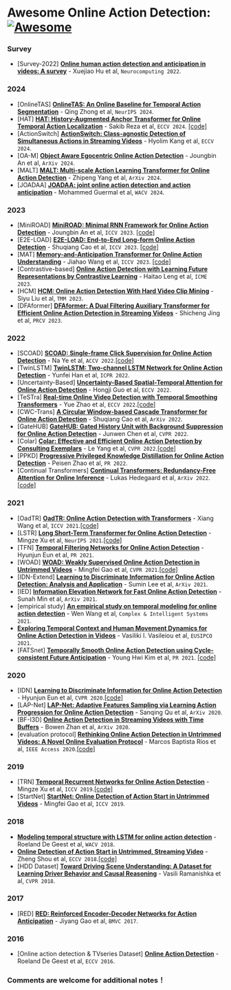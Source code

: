 # Awesome Online Action Detection: [![Awesome](https://cdn.rawgit.com/sindresorhus/awesome/d7305f38d29fed78fa85652e3a63e154dd8e8829/media/badge.svg)](https://github.com/sindresorhus/awesome)


### <span id = "oad-survey"> Survey </span>
- <span id = "2200">[Survey-2022]</span> [**Online human action detection and anticipation in videos: A survey**](https://doi.org/10.1016/j.neucom.2022.03.069) - Xuejiao Hu et al, `Neurocomputing 2022`.

### <span id = "oad-2024"> 2024 </span>
- <span id = "2406">[OnlineTAS]</span> [**OnlineTAS: An Online Baseline for Temporal Action Segmentation**](https://arxiv.org/pdf/2411.01122) - Qing Zhong et al, `NeurIPS 2024`. 
- <span id = "2405">[HAT]</span> [**HAT: History-Augmented Anchor Transformer for Online Temporal Action Localization**](https://arxiv.org/pdf/2408.06437) - Sakib Reza et al, `ECCV 2024`. [[code]](https://github.com/sakibreza/ECCV24-HAT)
- <span id = "2404">[ActionSwitch]</span> [**ActionSwitch: Class-agnostic Detection of Simultaneous Actions in Streaming Videos**](https://arxiv.org/pdf/2407.12987) - Hyolim Kang et al, `ECCV 2024`.
- <span id = "2403">[OA-M]</span> [**Object Aware Egocentric Online Action Detection**](https://arxiv.org/pdf/2406.01079) - Joungbin An et al, `ArXiv 2024`.
- <span id = "2402">[MALT]</span> [**MALT: Multi-scale Action Learning Transformer for Online Action Detection**](https://arxiv.org/pdf/2405.20892) - Zhipeng Yang et al, `ArXiv 2024`.
- <span id = "2401">[JOADAA]</span> [**JOADAA: joint online action detection and action anticipation**](https://openaccess.thecvf.com/content/WACV2024/papers/Guermal_JOADAA_Joint_Online_Action_Detection_and_Action_Anticipation_WACV_2024_paper.pdf) - Mohammed Guermal et al, `WACV 2024`.

### <span id = "oad-2023"> 2023 </span>
- <span id = "2306">[MiniROAD]</span> [**MiniROAD: Minimal RNN Framework for Online Action Detection**](https://openaccess.thecvf.com/content/ICCV2023/papers/An_MiniROAD_Minimal_RNN_Framework_for_Online_Action_Detection_ICCV_2023_paper.pdf) - Joungbin An et al, `ICCV 2023`. [[code]](https://github.com/jbistanbul/MiniROAD)
- <span id = "2305">[E2E-LOAD]</span> [**E2E-LOAD: End-to-End Long-form Online Action Detection**](https://arxiv.org/abs/2306.07703) - Shuqiang Cao et al, `ICCV 2023`. [[code]](https://github.com/sqiangcao99/E2E-LOAD)
- <span id = "2304">[MAT]</span> [**Memory-and-Anticipation Transformer for Online Action Understanding**](https://arxiv.org/abs/2308.07893) - Jiahao Wang et al, `ICCV 2023`. [[code]](https://github.com/Echo0125/Memory-and-Anticipation-Transformer)
- <span id = "2303">[Contrastive-based]</span> [**Online Action Detection with Learning Future Representations by Contrastive Learning**](https://ieeexplore.ieee.org/abstract/document/10220027) - Haitao Leng et al, `ICME 2023`.
- <span id = "2302">[HCM]</span> [**HCM: Online Action Detection With Hard Video Clip Mining**](https://ieeexplore.ieee.org/abstract/document/10246422) - Siyu Liu et al, `TMM 2023`.
- <span id = "2301">[DFAformer]</span> [**DFAformer: A Dual Filtering Auxiliary Transformer for Efficient Online Action Detection in Streaming Videos**](https://link.springer.com/chapter/10.1007/978-981-99-8537-1_11) - Shicheng Jing et al, `PRCV 2023`.
  
### <span id = "oad-2022"> 2022 </span>
- <span id = "2209">[SCOAD]</span> [**SCOAD: Single-frame Click Supervision for Online Action Detection**](https://openaccess.thecvf.com/content/ACCV2022/papers/Ye_SCOAD_Single-frame_Click_Supervision_for_Online_Action_Detection_ACCV_2022_paper.pdf) - Na Ye et al, `ACCV 2022`.[[code]](https://github.com/zstarN70/SCOAD)
- <span id = "2208">[TwinLSTM]</span> [**TwinLSTM: Two-channel LSTM Network for Online Action Detection**](https://www.computer.org/csdl/proceedings-article/icpr/2022/09956717/1IHoVAhk2Ag) - Yunfei Han et al, `ICPR 2022`.
- <span id = "2207">[Uncertainty-Based]</span> [**Uncertainty-Based Spatial-Temporal Attention for Online Action Detection**](https://www.ecva.net/papers/eccv_2022/papers_ECCV/papers/136640068.pdf) - Hongji Guo et al, `ECCV 2022`.
- <span id = "2206">[TeSTra]</span> [**Real-time Online Video Detection with Temporal Smoothing Transformers**](https://arxiv.org/abs/2209.09236) - Yue Zhao et al, `ECCV 2022`.[[code]](https://github.com/zhaoyue-zephyrus/TeSTra)
- <span id = "2205">[CWC-Trans]</span> [**A Circular Window-based Cascade Transformer for Online Action Detection**](https://arxiv.org/abs/2208.14209) - Shuqiang Cao et al, `ArXiv 2022`.
- <span id = "2204">[GateHUB]</span> [**GateHUB: Gated History Unit with Background Suppression for Online Action Detection**](https://arxiv.org/abs/2206.04668) - Junwen Chen et al, `CVPR 2022`.
- <span id = "2203">[Colar]</span> [**Colar: Effective and Efficient Online Action Detection by Consulting Exemplars**](https://arxiv.org/abs/2203.01057v2) - Le Yang et al, `CVPR 2022`.[[code]](https://github.com/VividLe/Online-Action-Detection)
- <span id = "2202">[PPKD]</span> [**Progressive Privileged Knowledge Distillation for Online Action Detection**](https://arxiv.org/abs/2011.09158) - Peisen Zhao et al, `PR 2022`.
- <span id = "2201">[Continual Transformers]</span> [**Continual Transformers: Redundancy-Free Attention for Online Inference**](https://arxiv.org/abs/2201.06268) - Lukas Hedegaard et al, `ArXiv 2022`.[[code]](https://github.com/lukashedegaard/continual-transformers)



### <span id = "oad-2021"> 2021 </span>
- <span id = "2101">[OadTR]</span> [**OadTR: Online Action Detection with Transformers**](https://openaccess.thecvf.com/content/ICCV2021/papers/Wang_OadTR_Online_Action_Detection_With_Transformers_ICCV_2021_paper.pdf) - Xiang Wang et al, `ICCV 2021`.[[code]](https://github.com/wangxiang1230/OadTR)
- <span id = "2102">[LSTR]</span> [**Long Short-Term Transformer for Online Action Detection**](https://proceedings.neurips.cc/paper/2021/file/08b255a5d42b89b0585260b6f2360bdd-Paper.pdf) - Mingze Xu et al, `NeurIPS 2021`.[[code]](https://github.com/amazon-research/long-short-term-transformer)
- <span id = "2103">[TFN]</span> [**Temporal Filtering Networks for Online Action Detection**](https://www.sciencedirect.com/science/article/pii/S0031320320304982) - Hyunjun Eun et al, `PR 2021`.
- <span id = "2104">[WOAD]</span> [**WOAD: Weakly Supervised Online Action Detection in Untrimmed Videos**](https://openaccess.thecvf.com/content/CVPR2021/html/Gao_WOAD_Weakly_Supervised_Online_Action_Detection_in_Untrimmed_Videos_CVPR_2021_paper.html) - Mingfei Gao et al, `CVPR 2021`.[[code]](https://github.com/salesforce/woad-pytorch)
- <span id = "2105">[IDN-Extend]</span> [**Learning to Discriminate Information for Online Action Detection: Analysis and Application**](https://arxiv.org/abs/2109.03393) - Sumin Lee et al, `ArXiv 2021`.
- <span id = "2106">[IED]</span> [**Information Elevation Network for Fast Online Action Detection**](https://arxiv.org/abs/2109.13572) - Sunah Min et al, `ArXiv 2021`.
- <span id = "2107">[empirical study]</span> [**An empirical study on temporal modeling for online action detection**](https://arxiv.org/abs/2001.07501) - Wen Wang et al, `Complex & Intelligent Systems 2021`.
- <span id = "2108"></span> [**Exploring Temporal Context and Human Movement Dynamics for Online Action Detection in Videos**](http://cvsp.cs.ntua.gr/publications/confr/Vasileiou_EUSIPCO21_Enhancing_temporal_context_for_online_action_detection_in_videos_Paper.pdf) - Vasiliki I. Vasileiou et al, `EUSIPCO 2021`.
- <span id = "2109">[FATSnet]</span> [**Temporally Smooth Online Action Detection using Cycle-consistent Future Anticipation**](https://arxiv.org/abs/2104.08030) - Young Hwi Kim et al, `PR 2021`. [[code]](https://github.com/YHKimGithub/FATSnet)

### <span id = "oad-2020"> 2020 </span>
- <span id = "2001">[IDN]</span> [**Learning to Discriminate Information for Online Action Detection**](https://openaccess.thecvf.com/content_CVPR_2020/papers/Eun_Learning_to_Discriminate_Information_for_Online_Action_Detection_CVPR_2020_paper.pdf) - Hyunjun Eun et al, `CVPR 2020`.[[code]](https://github.com/hjeun/idu)
- <span id = "2002">[LAP-Net]</span> [**LAP-Net: Adaptive Features Sampling via Learning Action Progression for Online Action Detection**](https://arxiv.org/abs/2011.07915) - Sanqing Qu et al, `ArXiv 2020`.
- <span id = "2003">[BF-I3D]</span> [**Online Action Detection in Streaming Videos with Time Buffers**](https://arxiv.org/abs/2011.07915) - Bowen Zhan et al, `ArXiv 2020`.
- <span id = "2004">[evaluation protocol]</span> [**Rethinking Online Action Detection in Untrimmed Videos: A Novel Online Evaluation Protocol**](https://arxiv.org/abs/2003.12041) - Marcos Baptista Rios et al, `IEEE Access 2020`.[[code]](https://github.com/gramuah/ia)

### <span id = "oad-2019"> 2019 </span>
- <span id = "1901">[TRN]</span> [**Temporal Recurrent Networks for Online Action Detection**](https://openaccess.thecvf.com/content_ICCV_2019/papers/Xu_Temporal_Recurrent_Networks_for_Online_Action_Detection_ICCV_2019_paper.pdf) - Mingze Xu et al, `ICCV 2019`.[[code]](https://github.com/xumingze0308/TRN.pytorch)
- <span id = "1902">[StartNet]</span> [**StartNet: Online Detection of Action Start in Untrimmed Videos**](https://openaccess.thecvf.com/content_ICCV_2019/papers/Gao_StartNet_Online_Detection_of_Action_Start_in_Untrimmed_Videos_ICCV_2019_paper.pdf) - Mingfei Gao et al, `ICCV 2019`.

### <span id = "oad-2018"> 2018 </span>
- <span id = "1801"></span> [**Modeling temporal structure with LSTM for online action detection**](https://ieeexplore.ieee.org/document/8354277) - Roeland De Geest et al, `WACV 2018`.
- <span id = "1802"></span> [**Online Detection of Action Start in Untrimmed, Streaming Video**](https://openaccess.thecvf.com/content_ECCV_2018/papers/Zheng_Shou_Online_Detection_of_ECCV_2018_paper.pdf) - Zheng Shou et al, `ECCV 2018`.[[code]](https://github.com/junting/odas)
- <span id = "1803">[HDD Dataset]</span> [**Toward Driving Scene Understanding: A Dataset for Learning Driver Behavior and Causal Reasoning**](https://openaccess.thecvf.com/content_cvpr_2018/papers/Ramanishka_Toward_Driving_Scene_CVPR_2018_paper.pdf) - Vasili Ramanishka et al, `CVPR 2018`.

### <span id = "oad-2017"> 2017 </span>
- <span id = "1701">[RED]</span> [**RED: Reinforced Encoder-Decoder Networks for Action Anticipation**](http://www.bmva.org/bmvc/2017/papers/paper092/paper092.pdf) - Jiyang Gao et al, `BMVC 2017`.

### <span id = "oad-2016"> 2016 </span>
- <span id = "1601">[Online action detection & TVseries Dataset]</span> [**Online Action Detection**](https://arxiv.org/abs/1604.06506) - Roeland De Geest et al, `ECCV 2016`.


### Comments are welcome for additional notes！
